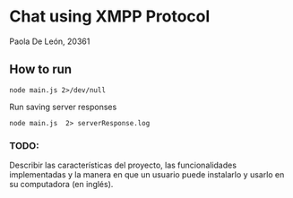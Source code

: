 # Chat using XMPP Protocol
Paola De León, 20361

## How to run
```
node main.js 2>/dev/null
```

Run saving server responses
```
node main.js  2> serverResponse.log
```


### TODO:
Describir las características del proyecto, las funcionalidades implementadas y la manera en que un usuario
puede instalarlo y usarlo en su computadora (en inglés).
